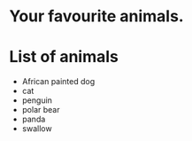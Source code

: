 # Your favourite animals.

# List of animals
- African painted dog
- cat
- penguin
- polar bear
- panda
- swallow
